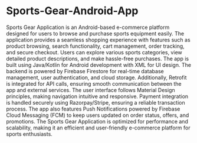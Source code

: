 # Sports-Gear-Android-App
Sports Gear Application is an Android-based e-commerce platform designed for users to browse and purchase sports equipment easily. The application provides a seamless shopping experience with features such as product browsing, search functionality, cart management, order tracking, and secure checkout. Users can explore various sports categories, view detailed product descriptions, and make hassle-free purchases. The app is built using Java/Kotlin for Android development with XML for UI design. The backend is powered by Firebase Firestore for real-time database management, user authentication, and cloud storage. Additionally, Retrofit is integrated for API calls, ensuring smooth communication between the app and external services. The user interface follows Material Design principles, making navigation intuitive and responsive. Payment integration is handled securely using Razorpay/Stripe, ensuring a reliable transaction process. The app also features Push Notifications powered by Firebase Cloud Messaging (FCM) to keep users updated on order status, offers, and promotions. The Sports Gear Application is optimized for performance and scalability, making it an efficient and user-friendly e-commerce platform for sports enthusiasts.
